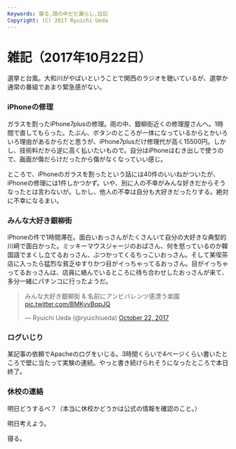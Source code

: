 ```yaml
---
Keywords: 寝る,頭の中だだ漏らし,日記
Copyright: (C) 2017 Ryuichi Ueda
---
```


# 雑記（2017年10月22日）

選挙と台風。大和川がやばいということで関西のラジオを聴いているが、選挙か通常の番組であまり緊急感がない。

### iPhoneの修理

ガラスを割ったiPhone7plusの修理。雨の中、銀柳街近くの修理屋さんへ。1時間で直してもらった。たぶん、ボタンのところが一体になっているからとかいろいろ理由があるからだと思うが、iPhone7plusだけ修理代が高く15500円。しかし、技術料だから逆に高く払いたいもので。自分はiPhoneはむき出しで使うので、画面が傷だらけだったから傷がなくなっていい感じ。

ところで、iPhoneのガラスを割ったという話には40件のいいねがついたが、iPhoneの修理には1件しかつかず。いや、別に人の不幸がみんな好きだからそうなったとは言わないが。しかし、他人の不幸は自分も大好きだったりする。絶対に不幸になるまい。

### みんな大好き銀柳街

iPhoneの件で1時間滞在。面白いおっさんがたくさんいて自分の大好きな典型的川崎で面白かった。ミッキーマウスジャージのおばさん、何を怒っているのか韓国語でまくし立てるおっさん、ぶつかってくるちっこいおっさん。そして某喫茶店に入ったら猛烈な貧乏ゆすりかつ目がイっちゃってるおっさん。目がイっちゃってるおっさんは、店員に絡んでいるところに待ち合わせしたおっさんが来て、多分一緒にパチンコに行ったようだ。

<blockquote class="twitter-tweet" data-partner="tweetdeck"><p lang="ja" dir="ltr">みんな大好き銀柳街 &amp; 名前にアンビバレンツ感漂う楽園 <a href="https://t.co/BMKyvBqpJQ">pic.twitter.com/BMKyvBqpJQ</a></p>&mdash; Ryuichi Ueda (@ryuichiueda) <a href="https://twitter.com/ryuichiueda/status/922119662082461696?ref_src=twsrc%5Etfw">October 22, 2017</a></blockquote>
<script async src="//platform.twitter.com/widgets.js" charset="utf-8"></script>

### ログいじり

某記事の依頼でApacheのログをいじる。3時間くらいで4ページくらい書いたところで壁に当たって実験の連続。やっと書き続けられそうになったところで本日終了。

### 休校の連絡

明日どうするべ？（本当に休校かどうかは公式の情報を確認のこと。）


明日考えよう。


寝る。
